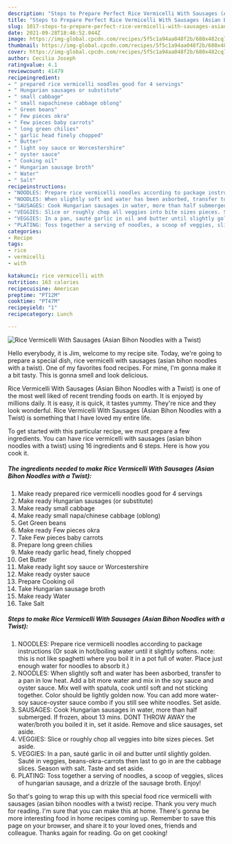 ```yaml
---
description: "Steps to Prepare Perfect Rice Vermicelli With Sausages (Asian Bihon Noodles with a Twist)"
title: "Steps to Prepare Perfect Rice Vermicelli With Sausages (Asian Bihon Noodles with a Twist)"
slug: 1017-steps-to-prepare-perfect-rice-vermicelli-with-sausages-asian-bihon-noodles-with-a-twist
date: 2021-09-28T18:46:52.044Z
image: https://img-global.cpcdn.com/recipes/5f5c1a94aa048f2b/680x482cq70/rice-vermicelli-with-sausages-asian-bihon-noodles-with-a-twist-recipe-main-photo.jpg
thumbnail: https://img-global.cpcdn.com/recipes/5f5c1a94aa048f2b/680x482cq70/rice-vermicelli-with-sausages-asian-bihon-noodles-with-a-twist-recipe-main-photo.jpg
cover: https://img-global.cpcdn.com/recipes/5f5c1a94aa048f2b/680x482cq70/rice-vermicelli-with-sausages-asian-bihon-noodles-with-a-twist-recipe-main-photo.jpg
author: Cecilia Joseph
ratingvalue: 4.1
reviewcount: 41479
recipeingredient:
- " prepared rice vermicelli noodles good for 4 servings"
- " Hungarian sausages or substitute"
- " small cabbage"
- " small napachinese cabbage oblong"
- " Green beans"
- " Few pieces okra"
- " Few pieces baby carrots"
- " long green chilies"
- " garlic head finely chopped"
- " Butter"
- " light soy sauce or Worcestershire"
- " oyster sauce"
- " Cooking oil"
- " Hungarian sausage broth"
- " Water"
- " Salt"
recipeinstructions:
- "NOODLES: Prepare rice vermicelli noodles according to package instructions (Or soak in hot/boiling water until it slightly softens. note: this is not like spaghetti where you boil it in a pot full of water. Place just enough water for noodles to absorb it.)"
- "NOODLES: When slightly soft and water has been asborbed, transfer to a pan in low heat. Add a bit more water and mix in the soy sauce and oyster sauce. Mix well with spatula, cook until soft and not sticking together. Color should be lightly golden now. You can add more water-soy sauce-oyster sauce combo if you still see white noodles. Set aside."
- "SAUSAGES: Cook Hungarian sausages in water, more than half submerged. If frozen, about 13 mins. DONT THROW AWAY the water/broth you boiled it in, set it aside. Remove and slice sausages, set aside."
- "VEGGIES: Slice or roughly chop all veggies into bite sizes pieces. Set aside."
- "VEGGIES: In a pan, sauté garlic in oil and butter until slightly golden. Sauté in veggies, beans-okra-carrots then last to go in are the cabbage slices. Season with salt. Taste and set aside."
- "PLATING: Toss together a serving of noodles, a scoop of veggies, slices of hungarian sausage, and a drizzle of the sausage broth. Enjoy!"
categories:
- Recipe
tags:
- rice
- vermicelli
- with

katakunci: rice vermicelli with 
nutrition: 163 calories
recipecuisine: American
preptime: "PT12M"
cooktime: "PT47M"
recipeyield: "1"
recipecategory: Lunch

---
```



![Rice Vermicelli With Sausages (Asian Bihon Noodles with a Twist)](https://img-global.cpcdn.com/recipes/5f5c1a94aa048f2b/680x482cq70/rice-vermicelli-with-sausages-asian-bihon-noodles-with-a-twist-recipe-main-photo.jpg)

Hello everybody, it is Jim, welcome to my recipe site. Today, we're going to prepare a special dish, rice vermicelli with sausages (asian bihon noodles with a twist). One of my favorites food recipes. For mine, I'm gonna make it a bit tasty. This is gonna smell and look delicious.

Rice Vermicelli With Sausages (Asian Bihon Noodles with a Twist) is one of the most well liked of recent trending foods on earth. It is enjoyed by millions daily. It is easy, it is quick, it tastes yummy. They're nice and they look wonderful. Rice Vermicelli With Sausages (Asian Bihon Noodles with a Twist) is something that I have loved my entire life.




To get started with this particular recipe, we must prepare a few ingredients. You can have rice vermicelli with sausages (asian bihon noodles with a twist) using 16 ingredients and 6 steps. Here is how you cook it.

<!--inarticleads1-->

##### The ingredients needed to make Rice Vermicelli With Sausages (Asian Bihon Noodles with a Twist):

1. Make ready  prepared rice vermicelli noodles good for 4 servings
1. Make ready  Hungarian sausages (or substitute)
1. Make ready  small cabbage
1. Make ready  small napa/chinese cabbage (oblong)
1. Get  Green beans
1. Make ready  Few pieces okra
1. Take  Few pieces baby carrots
1. Prepare  long green chilies
1. Make ready  garlic head, finely chopped
1. Get  Butter
1. Make ready  light soy sauce or Worcestershire
1. Make ready  oyster sauce
1. Prepare  Cooking oil
1. Take  Hungarian sausage broth
1. Make ready  Water
1. Take  Salt




<!--inarticleads2-->

##### Steps to make Rice Vermicelli With Sausages (Asian Bihon Noodles with a Twist):

1. NOODLES: Prepare rice vermicelli noodles according to package instructions (Or soak in hot/boiling water until it slightly softens. note: this is not like spaghetti where you boil it in a pot full of water. Place just enough water for noodles to absorb it.)
1. NOODLES: When slightly soft and water has been asborbed, transfer to a pan in low heat. Add a bit more water and mix in the soy sauce and oyster sauce. Mix well with spatula, cook until soft and not sticking together. Color should be lightly golden now. You can add more water-soy sauce-oyster sauce combo if you still see white noodles. Set aside.
1. SAUSAGES: Cook Hungarian sausages in water, more than half submerged. If frozen, about 13 mins. DONT THROW AWAY the water/broth you boiled it in, set it aside. Remove and slice sausages, set aside.
1. VEGGIES: Slice or roughly chop all veggies into bite sizes pieces. Set aside.
1. VEGGIES: In a pan, sauté garlic in oil and butter until slightly golden. Sauté in veggies, beans-okra-carrots then last to go in are the cabbage slices. Season with salt. Taste and set aside.
1. PLATING: Toss together a serving of noodles, a scoop of veggies, slices of hungarian sausage, and a drizzle of the sausage broth. Enjoy!




So that's going to wrap this up with this special food rice vermicelli with sausages (asian bihon noodles with a twist) recipe. Thank you very much for reading. I'm sure that you can make this at home. There's gonna be more interesting food in home recipes coming up. Remember to save this page on your browser, and share it to your loved ones, friends and colleague. Thanks again for reading. Go on get cooking!
